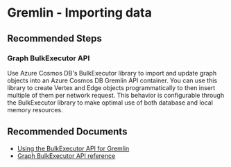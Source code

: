 <properties
	pageTitle="Gremlin Migration"
	description="Gremlin Development"
	service="microsoft.documentdb"
	resource="databaseAccounts"
	authors="bharathsreenivas"
	displayOrder="26"
	selfHelpType="resource"
	supportTopicIds="32597507"
	resourceTags=""
	productPesIds="15585"
	cloudEnvironments="public"
/>
# Gremlin - Importing data

## **Recommended Steps**

### **Graph BulkExecutor API**
Use Azure Cosmos DB's BulkExecutor library to import and update graph objects into an Azure Cosmos DB Gremlin API container. You can use this library to create Vertex and Edge objects programmatically to then insert multiple of them per network request.
This behavior is configurable through the BulkExecutor library to make optimal use of both database and local memory resources.

## **Recommended Documents**
* [Using the BulkExecutor API for Gremlin](https://docs.microsoft.com/azure/cosmos-db/bulk-executor-graph-dotnet)
* [Graph BulkExecutor API reference](https://docs.microsoft.com/dotnet/api/microsoft.azure.cosmosdb.bulkexecutor.graph?view=azure-dotnet)
